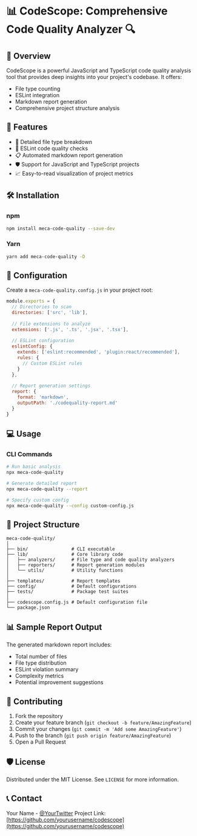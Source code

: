 # 📊 CodeScope: Comprehensive Code Quality Analyzer 🔍

## 🌟 Overview

CodeScope is a powerful JavaScript and TypeScript code quality analysis tool that provides deep insights into your project's codebase. It offers:
- File type counting
- ESLint integration
- Markdown report generation
- Comprehensive project structure analysis

## 🚀 Features

- 📁 Detailed file type breakdown
- 🔬 ESLint code quality checks
- 📋 Automated markdown report generation
- 🛡️ Support for JavaScript and TypeScript projects
- 📈 Easy-to-read visualization of project metrics

## 🛠️ Installation

### npm
```bash
npm install meca-code-quality --save-dev
```

### Yarn
```bash
yarn add meca-code-quality -D
```

## 📝 Configuration

Create a `meca-code-quality.config.js` in your project root:

```javascript
module.exports = {
  // Directories to scan
  directories: ['src', 'lib'],
  
  // File extensions to analyze
  extensions: ['.js', '.ts', '.jsx', '.tsx'],
  
  // ESLint configuration
  eslintConfig: {
    extends: ['eslint:recommended', 'plugin:react/recommended'],
    rules: {
      // Custom ESLint rules
    }
  },
  
  // Report generation settings
  report: {
    format: 'markdown',
    outputPath: './codequality-report.md'
  }
}
```

## 💻 Usage

### CLI Commands

```bash
# Run basic analysis
npx meca-code-quality

# Generate detailed report
npx meca-code-quality --report

# Specify custom config
npx meca-code-quality --config custom-config.js
```

## 📂 Project Structure

```
meca-code-quality/
│
├── bin/                # CLI executable
├── lib/                # Core library code
│   ├── analyzers/      # File type and code quality analyzers
│   ├── reporters/      # Report generation modules
│   └── utils/          # Utility functions
│
├── templates/          # Report templates
├── config/             # Default configurations
├── tests/              # Package test suites
│
├── codescope.config.js # Default configuration file
└── package.json
```

## 📊 Sample Report Output

The generated markdown report includes:
- Total number of files
- File type distribution
- ESLint violation summary
- Complexity metrics
- Potential improvement suggestions

## 🤝 Contributing

1. Fork the repository
2. Create your feature branch (`git checkout -b feature/AmazingFeature`)
3. Commit your changes (`git commit -m 'Add some AmazingFeature'`)
4. Push to the branch (`git push origin feature/AmazingFeature`)
5. Open a Pull Request

## 🛡️ License

Distributed under the MIT License. See `LICENSE` for more information.

## 📞 Contact

Your Name - [@YourTwitter](https://twitter.com/yourtwitter)
Project Link: [https://github.com/yourusername/codescope](https://github.com/yourusername/codescope)